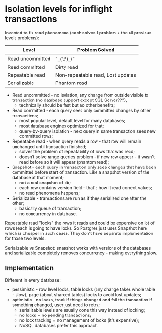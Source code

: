 # Isolation levels for inflight transactions

Invented to fix read phenomena (each solves 1 problem + the all previous levels problems):


| Level            | Problem Solved                    |
| ---------------- | --------------------------------- |
| Read uncommitted | ¯\_(ツ)_/¯                        |
| Read committed   | Dirty read                        |
| Repeatable read  | Non-repeatable read, Lost updates |
| Serializable     | Phantom read                      |


- Read uncommitted - no isolation, any change from outside visible to transaction (no database support except SQL Server???);
  - technically should be fast but no other benefits;
- Read committed - each query sees only committed changes by other transactions;
  - most popular level, default level for many databases;
  - most database engines optimized for that;
  - query-by-query isolation - next query in same transaction sees new committed rows;
- Repeatable read - when query reads a row - that row will remain unchanged until transaction finished;
  - solves the problem of repeatability of rows that was read;
  - doesn't solve range queries problem - if new row appear - it wasn't read before so it will appear (phantom read);
- Snapshot - each query in transaction only sees changes that have been committed before start of transaction. Like a snapshot version of the database at that moment;
  - not a real snapshot of db;
  - each row contains version field - that's how it read correct values;
  - no read phenomena happens;
- Serializable - transactions are run as if they serialized one after the other;
  - basically queue of transaction;
  - no concurrency in database.

Repeatable read "locks" the rows it reads and could be expensive on lot of rows (each is going to have lock). So Postgres just uses Snapshot here which is cheaper in such cases. They don't have separate implementation for those two levels.

Serializable vs Snapshot: snapshot works with versions of the databases and serializable completely removes concurrency - making everything slow.

## Implementation

Different in every database:

- pessimistic - row level locks, table locks (any change takes whole table - slow), page (about sharded tables) locks to avoid lost updates;
- optimistic - no locks, track if things changed and fail the transaction if something changed, user just need to retry;
  - serializable levels are usually done this way instead of locking;
  - no locks = no pending transactions;
  - no lock tracking = no management of locks (it's expensive);
  - NoSQL databases prefer this approach.
